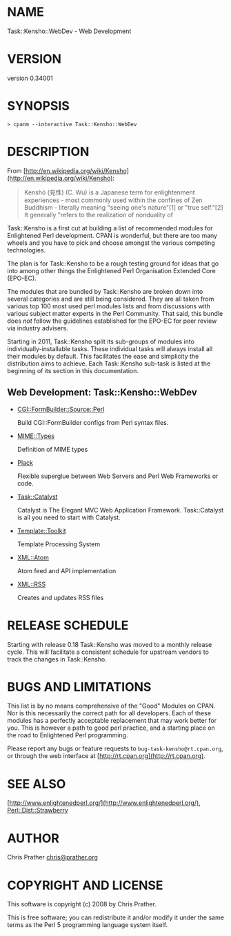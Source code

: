 # NAME

Task::Kensho::WebDev - Web Development

# VERSION

version 0.34001

# SYNOPSIS

    > cpanm --interactive Task::Kensho::WebDev

# DESCRIPTION

From [http://en.wikipedia.org/wiki/Kensho](http://en.wikipedia.org/wiki/Kensho):

> Kenshō (見性) (C. Wu) is a Japanese term for enlightenment
> experiences - most commonly used within the confines of Zen
> Buddhism - literally meaning "seeing one's nature"\[1\] or "true
> self."\[2\] It generally "refers to the realization of nonduality of

Task::Kensho is a first cut at building a list of recommended modules
for Enlightened Perl development. CPAN is wonderful, but there are too
many wheels and you have to pick and choose amongst the various
competing technologies.

The plan is for Task::Kensho to be a rough testing ground for ideas that
go into among other things the Enlightened Perl Organisation Extended
Core (EPO-EC).

The modules that are bundled by Task::Kensho are broken down into
several categories and are still being considered. They are all taken
from various top 100 most used perl modules lists and from discussions
with various subject matter experts in the Perl Community. That said,
this bundle does _not_ follow the guidelines established for the EPO-EC
for peer review via industry advisers.

Starting in 2011, Task::Kensho split its sub-groups of modules into
individually-installable tasks. These individual tasks will always install all
their modules by default. This facilitates the ease and simplicity the
distribution aims to achieve. Each Task::Kensho sub-task is listed at the
beginning of its section in this documentation.

## Web Development: Task::Kensho::WebDev

- [CGI::FormBuilder::Source::Perl](https://metacpan.org/pod/CGI::FormBuilder::Source::Perl)

    Build CGI::FormBuilder configs from Perl syntax files.

- [MIME::Types](https://metacpan.org/pod/MIME::Types)

    Definition of MIME types

- [Plack](https://metacpan.org/pod/Plack)

    Flexible superglue between Web Servers and Perl Web Frameworks or code.

- [Task::Catalyst](https://metacpan.org/pod/Task::Catalyst)

    Catalyst is The Elegant MVC Web Application Framework. Task::Catalyst is all you need to start with Catalyst.

- [Template::Toolkit](https://metacpan.org/pod/Template::Toolkit)

    Template Processing System

- [XML::Atom](https://metacpan.org/pod/XML::Atom)

    Atom feed and API implementation

- [XML::RSS](https://metacpan.org/pod/XML::RSS)

    Creates and updates RSS files

# RELEASE SCHEDULE

Starting with release 0.18 Task::Kensho was moved to a monthly release
cycle. This will facilitate a consistent schedule for upstream vendors
to track the changes in Task::Kensho.

# BUGS AND LIMITATIONS

This list is by no means comprehensive of the "Good" Modules on CPAN.
Nor is this necessarily the correct path for all developers. Each of
these modules has a perfectly acceptable replacement that may work
better for you. This is however a path to good perl practice, and a
starting place on the road to Enlightened Perl programming.

Please report any bugs or feature requests to
`bug-task-kensho@rt.cpan.org`, or through the web interface at
[http://rt.cpan.org](http://rt.cpan.org).

# SEE ALSO

[http://www.enlightenedperl.org/](http://www.enlightenedperl.org/),
[Perl::Dist::Strawberry](https://metacpan.org/pod/Perl::Dist::Strawberry)

# AUTHOR

Chris Prather <chris@prather.org>

# COPYRIGHT AND LICENSE

This software is copyright (c) 2008 by Chris Prather.

This is free software; you can redistribute it and/or modify it under
the same terms as the Perl 5 programming language system itself.
